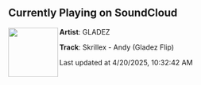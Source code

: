 ## Currently Playing on SoundCloud

[<img align="left" width="100" src="https://i1.sndcdn.com/artworks-eZgfTHLm73FfQ3kD-bpCtfQ-t500x500.jpg">](https://soundcloud.com/itsgladez/skillex-andy-gladez-flip-wip)

**Artist**: GLADEZ 

**Track**: Skrillex - Andy (Gladez Flip)

Last updated at 4/20/2025, 10:32:42 AM
